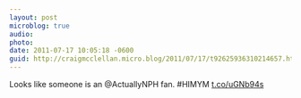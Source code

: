 ```yaml
---
layout: post
microblog: true
audio: 
photo: 
date: 2011-07-17 10:05:18 -0600
guid: http://craigmcclellan.micro.blog/2011/07/17/t92625936310214657.html
---
```

Looks like someone is an @ActuallyNPH fan. #HIMYM [t.co/uGNb94s](http://t.co/uGNb94s)
